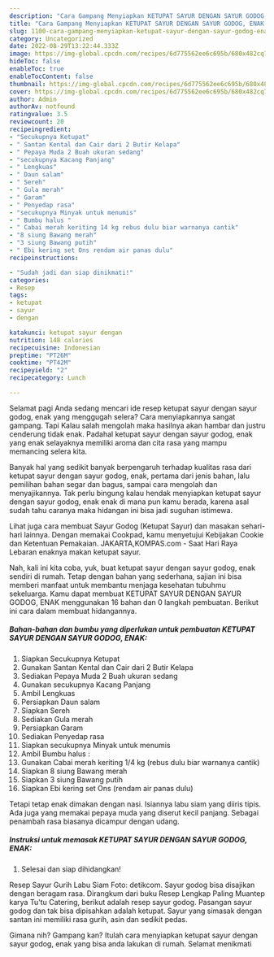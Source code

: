 ```yaml
---
description: "Cara Gampang Menyiapkan KETUPAT SAYUR DENGAN SAYUR GODOG, ENAK yang Bikin Ngiler, Buat Buka Puasa}"
title: "Cara Gampang Menyiapkan KETUPAT SAYUR DENGAN SAYUR GODOG, ENAK yang Bikin Ngiler, Buat Buka Puasa}"
slug: 1100-cara-gampang-menyiapkan-ketupat-sayur-dengan-sayur-godog-enak-yang-bikin-ngiler-buat-buka-puasa
category: Uncategorized
date: 2022-08-29T13:22:44.333Z
image: https://img-global.cpcdn.com/recipes/6d775562ee6c695b/680x482cq70/ketupat-sayur-dengan-sayur-godog-enak-foto-resep-utama.jpg
hideToc: false
enableToc: true
enableTocContent: false
thumbnail: https://img-global.cpcdn.com/recipes/6d775562ee6c695b/680x482cq70/ketupat-sayur-dengan-sayur-godog-enak-foto-resep-utama.jpg
cover: https://img-global.cpcdn.com/recipes/6d775562ee6c695b/680x482cq70/ketupat-sayur-dengan-sayur-godog-enak-foto-resep-utama.jpg
author: Admin
authorAv: notfound
ratingvalue: 3.5
reviewcount: 20
recipeingredient:
- "Secukupnya Ketupat"
- " Santan Kental dan Cair dari 2 Butir Kelapa"
- " Pepaya Muda 2 Buah ukuran sedang"
- "secukupnya Kacang Panjang"
- " Lengkuas"
- " Daun salam"
- " Sereh"
- " Gula merah"
- " Garam"
- " Penyedap rasa"
- "secukupnya Minyak untuk menumis"
- " Bumbu halus "
- " Cabai merah keriting 14 kg rebus dulu biar warnanya cantik"
- "8 siung Bawang merah"
- "3 siung Bawang putih"
- " Ebi kering set Ons rendam air panas dulu"
recipeinstructions:

- "Sudah jadi dan siap dinikmati!"
categories:
- Resep
tags:
- ketupat
- sayur
- dengan

katakunci: ketupat sayur dengan 
nutrition: 148 calories
recipecuisine: Indonesian
preptime: "PT26M"
cooktime: "PT42M"
recipeyield: "2"
recipecategory: Lunch

---
```



Selamat pagi Anda sedang mencari ide resep ketupat sayur dengan sayur godog, enak yang menggugah selera? Cara menyiapkannya sangat gampang. Tapi Kalau salah mengolah maka hasilnya akan hambar dan justru cenderung tidak enak. Padahal ketupat sayur dengan sayur godog, enak yang enak selayaknya memiliki aroma dan cita rasa yang mampu memancing selera kita.


Banyak hal yang sedikit banyak berpengaruh terhadap kualitas rasa dari ketupat sayur dengan sayur godog, enak, pertama dari jenis bahan, lalu pemilihan bahan segar dan bagus, sampai cara mengolah dan menyajikannya. Tak perlu bingung kalau hendak menyiapkan ketupat sayur dengan sayur godog, enak enak di mana pun kamu berada, karena asal sudah tahu caranya maka hidangan ini bisa jadi suguhan istimewa.

Lihat juga cara membuat Sayur Godog (Ketupat Sayur) dan masakan sehari-hari lainnya. Dengan memakai Cookpad, kamu menyetujui Kebijakan Cookie dan Ketentuan Pemakaian. JAKARTA,KOMPAS.com - Saat Hari Raya Lebaran enaknya makan ketupat sayur.


Nah, kali ini kita coba, yuk, buat ketupat sayur dengan sayur godog, enak sendiri di rumah. Tetap dengan bahan yang sederhana, sajian ini bisa memberi manfaat untuk membantu menjaga kesehatan tubuhmu sekeluarga. Kamu dapat membuat KETUPAT SAYUR DENGAN SAYUR GODOG, ENAK menggunakan 16 bahan dan 0 langkah pembuatan. Berikut ini cara dalam membuat hidangannya.

<!--inarticleads1-->

##### Bahan-bahan dan bumbu yang diperlukan untuk pembuatan KETUPAT SAYUR DENGAN SAYUR GODOG, ENAK:

1. Siapkan Secukupnya Ketupat
1. Gunakan  Santan Kental dan Cair dari 2 Butir Kelapa
1. Sediakan  Pepaya Muda 2 Buah ukuran sedang
1. Gunakan secukupnya Kacang Panjang
1. Ambil  Lengkuas
1. Persiapkan  Daun salam
1. Siapkan  Sereh
1. Sediakan  Gula merah
1. Persiapkan  Garam
1. Sediakan  Penyedap rasa
1. Siapkan secukupnya Minyak untuk menumis
1. Ambil  Bumbu halus :
1. Gunakan  Cabai merah keriting 1/4 kg (rebus dulu biar warnanya cantik)
1. Siapkan 8 siung Bawang merah
1. Siapkan 3 siung Bawang putih
1. Siapkan  Ebi kering set Ons (rendam air panas dulu)


Tetapi tetap enak dimakan dengan nasi. Isiannya labu siam yang diiris tipis. Ada juga yang memakai pepaya muda yang diserut kecil panjang. Sebagai penambah rasa biasanya dicampur dengan udang. 

<!--inarticleads2-->

##### Instruksi untuk memasak KETUPAT SAYUR DENGAN SAYUR GODOG, ENAK:


1. Selesai dan siap dihidangkan!

Resep Sayur Gurih Labu Siam Foto: detikcom. Sayur godog bisa disajikan dengan beragam rasa. Dirangkum dari buku Resep Lengkap Paling Muantep karya Tu&#39;tu Catering, berikut adalah resep sayur godog. Pasangan sayur godog dan tak bisa dipisahkan adalah ketupat. Sayur yang simasak dengan santan ini memiliki rasa gurih, asin dan sedikit pedas. 

Gimana nih? Gampang kan? Itulah cara menyiapkan ketupat sayur dengan sayur godog, enak yang bisa anda lakukan di rumah. Selamat menikmati
